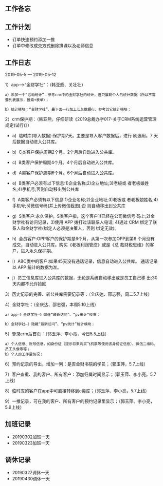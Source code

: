 ## 工作备忘

## 工作计划
- 订单快速预约添加一推
- 订单中修改成交方式删除排课以及老师信息

## 工作日志
2019-05-5  — 2019-05-12


1）app—>“金财学社”：（韩亚熊、关壮壮）

	a）添加一个“活动统计”：参考crm中的金财学社的统计，但只展现个人的统计数据（所以不需要列表展示，搜索+表单）；

	b）统计模块：“金财学社”，最下面一行加上汇总数据行，参考其它统计模块；


2）crm保护期：（韩亚熊，仔细研读《2019总裁办字017-关于CRM系统运营管理规定(试行)》）

* a)  临时库(导入数据):保护期7天。主要是导入客户数据后，进行 
刷选用。7 天后数据自动进入公共库。

* b)  C类客户保护周期2个月。2个月后自动进入公共库。 

* c)  B类客户保护周期4个月。4个月后自动进入公共库。 

* d)  A类客户保护周期6个月。6个月后自动进入公共库。 

* e)  B类客户必须有以下信息:1)企业名称;2)企业地址;3)老板或 
者老板娘姓名;4)手机号;否则自动移出到公共库 

* f)  A类客户必须有以下信息:1)企业名称;2)企业地址;3)老板或 
者老板娘姓名;4)手机号;5)微信号码(并上传微信截图);否 
则自动移出到公共库 

* g)  S类客户:永久保护。S类客户指，这个客户1)已经在公司微信号 
码上;2)金财学社有访问记录，3)使用 APP 拨打过该联系人电话; 4)通过 CRM 绑定了联系人和金财学社(绑定人必须是决策人，否则 绑定无效)。 

* h)  会员客户:OPP客户的保护期是6个月，从第一次参加OPP到第6 个月没有成交，自动进入公共库。购买《老板利润管控》或是《总 裁财税思维》的客户，进入永久保护期。 

* i）ABC类中的客户:如果45天没有通话记录，信息自动进入公共库。 通话记录以 APP 统计的数据为准。

* j）员工信息库进入公共库的数据，无论是系统自动移出或是员工自己移 出;30 天内都不允许捡回 



3）历史记录的完善、转公共库需要记录等：（全庆达、邵志强，周二5.7上线）

4）金财学社：（全庆达、邵志强，本周5.10上线）

	a）app—》金财学社—》改造“最新访问”、“pv统计”模块；

	b）金财学社—》隐藏“最新访问”、“pv统计”统计模块；



5）登录crm后首页：（郭玉萍、李小亮，今日5.5上线）

	a）个人信息、账号信息，如身份证（提示将来购买飞机票等使用该身份证信息）、微信二维码、员工头像等等；
	b）个人的工作量情况；

6）预约记录的导出，增加一列：是否金财书院的学员；（郭玉萍，5.7上线）

7）客户查重、我的客户、所有客户：添加归属时间显示；（郭玉萍、李小亮，5.7上线）

8）临时库的客户在app中可直接转移到c类库；（郭玉萍、李小亮，5.7上线）

9）一推记录，可在我的客户、所有客户的预约记录里显示；（郭玉萍、李小亮，5.9上线）

## 加班记录
- 20190302加班一天
- 20190323加班一天
## 调休记录
- 20190327调休一天
- 20190430调休一天





